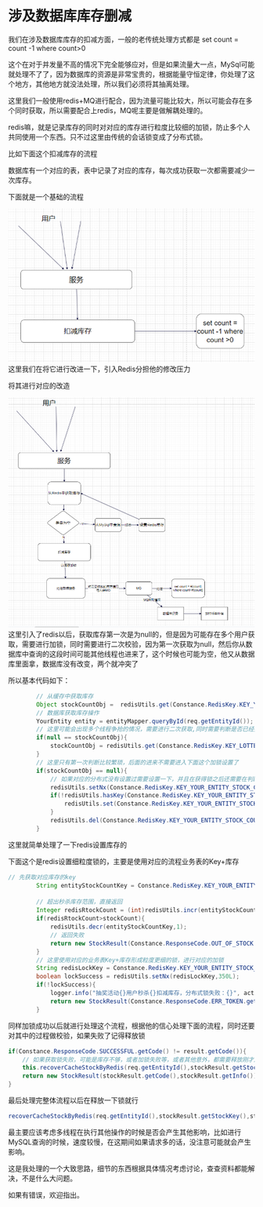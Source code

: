 # 涉及数据库库存删减

我们在涉及数据库库存的扣减方面，一般的老传统处理方式都是 set count = count -1 where count>0

这个在对于并发量不高的情况下完全能够应对，但是如果流量大一点，MySql可能就处理不了了，因为数据库的资源是非常宝贵的，根据能量守恒定律，你处理了这个地方，其他地方就没法处理，所以我们必须将其抽离处理。

这里我们一般使用redis+MQ进行配合，因为流量可能比较大，所以可能会存在多个同时获取，所以需要配合上redis，MQ呢主要是做解耦处理的。

redis嘛，就是记录库存的同时对对应的库存进行粒度比较细的加锁，防止多个人共同使用一个东西。只不过这里由传统的会话锁变成了分布式锁。

比如下面这个扣减库存的流程

数据库有一个对应的表，表中记录了对应的库存，每次成功获取一次都需要减少一次库存。



下面就是一个基础的流程

![img.png](img.png)
这里我们在将它进行改进一下，引入Redis分担他的修改压力

将其进行对应的改造

![img_1.png](img_1.png)
这里引入了redis以后，获取库存第一次是为null的，但是因为可能存在多个用户获取，需要进行加锁，同时需要进行二次校验，因为第一次获取为null，然后你从数据库中查询的这段时间可能其他线程也进来了，这个时候也可能为空，他又从数据库里面拿，数据库没有改变，两个就冲突了

所以基本代码如下：

```java
		// 从缓存中获取库存
        Object stockCountObj =  redisUtils.get(Constance.RedisKey.KEY_YOUR_ENTITY_STOCK_COUNT(req.getEntityId()));
        // 数据库获取库存操作
        YourEntity entity = entityMapper.queryById(req.getEntityId());
        // 这里可能会出现多个线程争抢的情况，需要进行二次获取,同时需要判断是否已经抢完了，通过redis的库存和总数进行比较判断是否抢完
        if(null == stockCountObj){
            stockCountObj = redisUtils.get(Constance.RedisKey.KEY_LOTTERY_ACTIVITY_STOCK_COUNT(req.getActivityId()));
        }
		// 这里只有第一次判断比较繁琐，后面的进来不需要进入下面这个加锁设置了
		if(stockCountObj == null){
            // 如果对应的分布式没有设置过需要设置一下，并且在获得锁之后还需要在判断一下有没有设置，如果设置了就不需要在设置了,这里进行了一个双重校验
            redisUtils.setNx(Constance.RedisKey.KEY_YOUR_ENTITY_STOCK_COUNT(req.getEntityId()),1000l);
            if(!redisUtils.hasKey(Constance.RedisKey.KEY_YOUR_ENTITY_STOCK_COUNT(req.getEntityId()))) {
                redisUtils.set(Constance.RedisKey.KEY_YOUR_ENTITY_STOCK_COUNT(req.getEntityId()), entity.getStockCount());
            }
            redisUtils.del(Constance.RedisKey.KEY_YOUR_ENTITY_STOCK_COUNT(req.getEntityId()));
        }
```

这里就简单处理了一下redis设置库存的

下面这个是redis设置细粒度锁的，主要是使用对应的流程业务表的Key+库存

```java
// 先获取对应库存的key
        String entityStockCountKey = Constance.RedisKey.KEY_YOUR_ENTITY_STOCK_COUNT(entityId);

        // 超出秒杀库存范围，直接返回
        Integer redisRtockCount = (int)redisUtils.incr(entityStockCountKey,1);
        if(redisRtockCount>stockCount){
            redisUtils.decr(entityStockCountKey,1);
            // 返回失败
            return new StockResult(Constance.ResponseCode.OUT_OF_STOCK.getCode(),Constance.ResponseCode.OUT_OF_STOCK.getDesc());
        }
		// 这里使用对应的业务表Key+库存形成粒度更细的锁，进行对应的加锁
        String redisLockKey = Constance.RedisKey.KEY_YOUR_ENTITY_STOCK_COUNT(entityId,redisStockCount);
        boolean lockSuccess = redisUtils.setNx(redisLockKey,350L);
        if(!lockSuccess){
            logger.info("抽奖活动{}用户秒杀{}扣减库存，分布式锁失败：{}", activityId, uId, redisLockKey);
            return new StockResult(Constance.ResponseCode.ERR_TOKEN.getCode(),Constance.ResponseCode.ERR_TOKEN.getDesc());
        }
```

同样加锁成功以后就进行处理这个流程，根据他的信心处理下面的流程，同时还要对其中的过程做校验，如果失败了记得释放锁

```java
if(Constance.ResponseCode.SUCCESSFUL.getCode() != result.getCode()){
    // 如果获取锁失败，可能是库存不够，或者加锁失败等，或者其他意外，都需要释放刚才加的锁
    this.recoverCacheStockByRedis(req.getEntityId(),stockResult.getStockKey(),stockResult.getCode());
    return new StockResult(stockResult.getCode(),stockResult.getInfo()); // 返回，信息，该装填信息装填，返回失败的信息
}
```

最后处理完整体流程以后在释放一下锁就行

```java
recoverCacheStockByRedis(req.getEntityId(),stockResult.getStockKey(),stockResult.getCode());
```

最主要应该考虑多线程在执行其他操作的时候是否会产生其他影响，比如进行MySQL查询的时候，速度较慢，在这期间如果请求多的话，没注意可能就会产生影响。

这是我处理的一个大致思路，细节的东西根据具体情况考虑讨论，查查资料都能解决，不是什么大问题。

如果有错误，欢迎指出。

